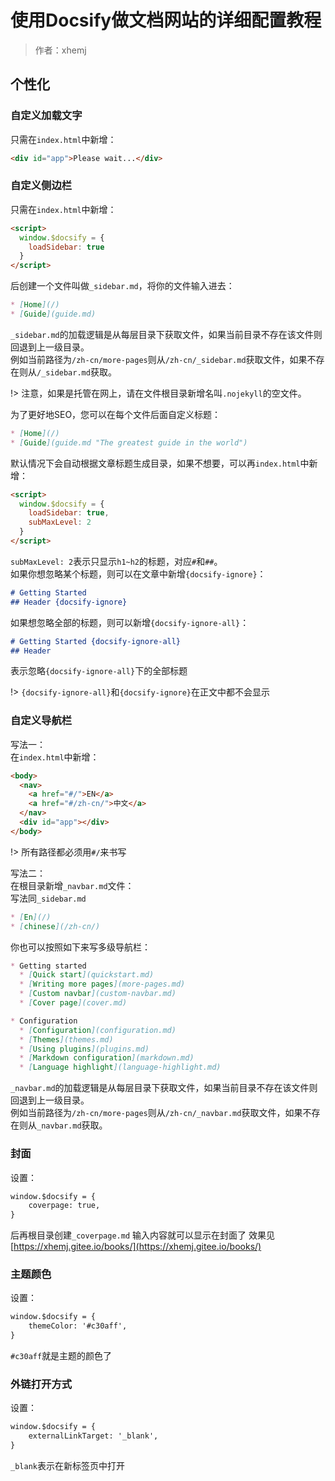 # 使用Docsify做文档网站的详细配置教程

> 作者：xhemj

## 个性化
### 自定义加载文字
只需在`index.html`中新增：</br>
```html
<div id="app">Please wait...</div>
```
### 自定义侧边栏
只需在`index.html`中新增：</br>
```html
<script>
  window.$docsify = {
    loadSidebar: true
  }
</script>
```
后创建一个文件叫做`_sidebar.md`，将你的文件输入进去：</br>
```markdown
* [Home](/)
* [Guide](guide.md)
```
`_sidebar.md`的加载逻辑是从每层目录下获取文件，如果当前目录不存在该文件则回退到上一级目录。</br>
例如当前路径为`/zh-cn/more-pages`则从`/zh-cn/_sidebar.md`获取文件，如果不存在则从`/_sidebar.md`获取。</br>

!> 注意，如果是托管在网上，请在文件根目录新增名叫`.nojekyll`的空文件。</br>

为了更好地SEO，您可以在每个文件后面自定义标题：</br>
```markdown
* [Home](/)
* [Guide](guide.md "The greatest guide in the world")
```
默认情况下会自动根据文章标题生成目录，如果不想要，可以再`index.html`中新增：</br>
```html
<script>
  window.$docsify = {
    loadSidebar: true,
    subMaxLevel: 2
  }
</script>
```
`subMaxLevel: 2`表示只显示`h1~h2`的标题，对应`#`和`##`。</br>
如果你想忽略某个标题，则可以在文章中新增`{docsify-ignore}`：</br>
```markdown
# Getting Started
## Header {docsify-ignore}
```
如果想忽略全部的标题，则可以新增`{docsify-ignore-all}`：</br>
```markdown
# Getting Started {docsify-ignore-all}
## Header
```
表示忽略`{docsify-ignore-all}`下的全部标题</br>

!> `{docsify-ignore-all}`和`{docsify-ignore}`在正文中都不会显示

### 自定义导航栏</br>
写法一：</br>
在`index.html`中新增：</br>
```html
<body>
  <nav>
    <a href="#/">EN</a>
    <a href="#/zh-cn/">中文</a>
  </nav>
  <div id="app"></div>
</body>
```

!> 所有路径都必须用`#/`来书写

写法二：</br>
在根目录新增`_navbar.md`文件：</br>
写法同`_sidebar.md`</br>
```markdown
* [En](/)
* [chinese](/zh-cn/)
```
你也可以按照如下来写多级导航栏：</br>
```markdown
* Getting started
  * [Quick start](quickstart.md)
  * [Writing more pages](more-pages.md)
  * [Custom navbar](custom-navbar.md)
  * [Cover page](cover.md)

* Configuration
  * [Configuration](configuration.md)
  * [Themes](themes.md)
  * [Using plugins](plugins.md)
  * [Markdown configuration](markdown.md)
  * [Language highlight](language-highlight.md)
```
`_navbar.md`的加载逻辑是从每层目录下获取文件，如果当前目录不存在该文件则回退到上一级目录。</br>
例如当前路径为`/zh-cn/more-pages`则从`/zh-cn/_navbar.md`获取文件，如果不存在则从`_navbar.md`获取。</br>
### 封面
设置：
```html
window.$docsify = {
    coverpage: true,
}
```
后再根目录创建`_coverpage.md`
输入内容就可以显示在封面了
效果见[https://xhemj.gitee.io/books/](https://xhemj.gitee.io/books/)
### 主题颜色
设置：
```html
window.$docsify = {
    themeColor: '#c30aff',
}
```
`#c30aff`就是主题的颜色了
### 外链打开方式
设置：
```html
window.$docsify = {
	externalLinkTarget: '_blank',
}
```
`_blank`表示在新标签页中打开